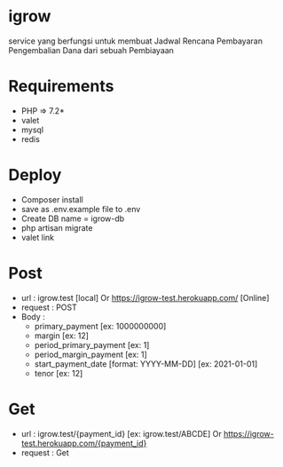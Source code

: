 # igrow
service yang berfungsi untuk membuat Jadwal Rencana Pembayaran Pengembalian Dana dari sebuah Pembiayaan

# Requirements
- PHP => 7.2*
- valet
- mysql
- redis

# Deploy
- Composer install
- save as .env.example file to .env
- Create DB name = igrow-db
- php artisan migrate
- valet link

# Post
- url : igrow.test [local] Or https://igrow-test.herokuapp.com/ [Online]
- request : POST
- Body : 
    - primary_payment [ex: 1000000000]
    - margin [ex: 12]
    - period_primary_payment [ex: 1]
    - period_margin_payment [ex: 1]
    - start_payment_date [format: YYYY-MM-DD] [ex: 2021-01-01]
    - tenor [ex: 12]

# Get
- url : igrow.test/{payment_id} [ex: igrow.test/ABCDE] Or https://igrow-test.herokuapp.com/{payment_id}
- request : Get
